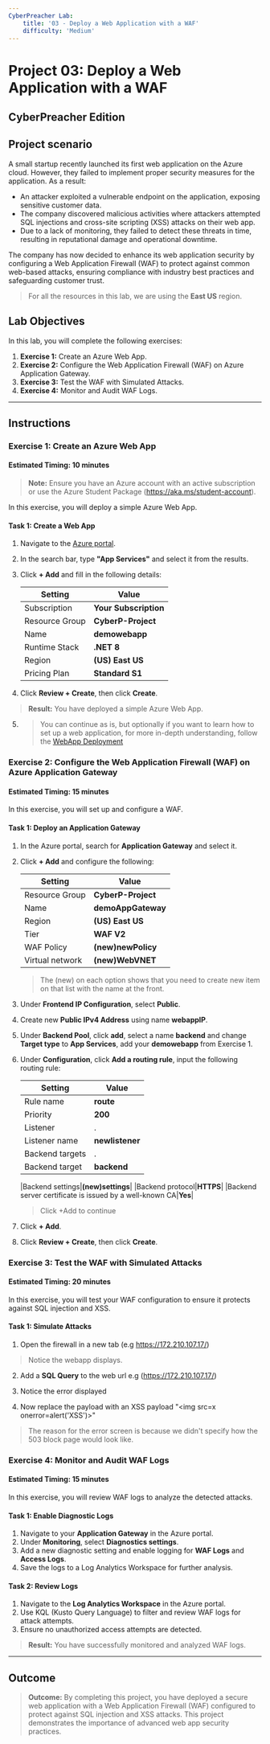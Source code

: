 ```yaml
---
CyberPreacher Lab:
    title: '03 - Deploy a Web Application with a WAF'
    difficulty: 'Medium'
---
```


# Project 03: Deploy a Web Application with a WAF
## CyberPreacher Edition

## Project scenario

A small startup recently launched its first web application on the Azure cloud. However, they failed to implement proper security measures for the application. As a result:

- An attacker exploited a vulnerable endpoint on the application, exposing sensitive customer data.
- The company discovered malicious activities where attackers attempted SQL injections and cross-site scripting (XSS) attacks on their web app.
- Due to a lack of monitoring, they failed to detect these threats in time, resulting in reputational damage and operational downtime.

The company has now decided to enhance its web application security by configuring a Web Application Firewall (WAF) to protect against common web-based attacks, ensuring compliance with industry best practices and safeguarding customer trust.

> For all the resources in this lab, we are using the **East US** region.

## Lab Objectives  

In this lab, you will complete the following exercises:

1. **Exercise 1:** Create an Azure Web App.
2. **Exercise 2:** Configure the Web Application Firewall (WAF) on Azure Application Gateway.  
3. **Exercise 3:** Test the WAF with Simulated Attacks.
4. **Exercise 4:** Monitor and Audit WAF Logs.

---

## Instructions  

### **Exercise 1: Create an Azure Web App**  

#### Estimated Timing: 10 minutes  

> **Note:** Ensure you have an Azure account with an active subscription or use the Azure Student Package (https://aka.ms/student-account).  

In this exercise, you will deploy a simple Azure Web App.  

#### **Task 1: Create a Web App**  

1. Navigate to the [Azure portal](https://portal.azure.com).  
2. In the search bar, type **"App Services"** and select it from the results.  
3. Click **+ Add** and fill in the following details:

   |Setting|Value|
   |---|---|
   |Subscription|**Your Subscription**|
   |Resource Group|**CyberP-Project**|
   |Name|**demowebapp**|
   |Runtime Stack|**.NET 8**|
   |Region|**(US) East US**|
   |Pricing Plan|**Standard S1**|

4. Click **Review + Create**, then click **Create**.

> **Result:** You have deployed a simple Azure Web App. 

5. > You can continue as is, but optionally if you want to learn how to set up a web application, for more in-depth understanding, follow the [WebApp Deployment](WebApp_Deploy.md)  

### **Exercise 2: Configure the Web Application Firewall (WAF) on Azure Application Gateway**  

#### Estimated Timing: 15 minutes  

In this exercise, you will set up and configure a WAF.  

#### **Task 1: Deploy an Application Gateway**  

1. In the Azure portal, search for **Application Gateway** and select it.  
2. Click **+ Add** and configure the following:

   |Setting|Value|
   |---|---|
   |Resource Group|**CyberP-Project**|
   |Name|**demoAppGateway**|
   |Region|**(US) East US**|
   |Tier|**WAF V2**|
   |WAF Policy|**(new)newPolicy**|
   |Virtual network|**(new)WebVNET**|
   >  The (new) on each option shows that you need to create new item on that list with the name at the front.

3. Under **Frontend IP Configuration**, select **Public**.

4. Create new **Public IPv4 Address** using name **webappIP**.

5. Under **Backend Pool**, click **add**, select a name **backend** and change **Target type** to **App Services**,  add your **demowebapp** from Exercise 1.

6. Under **Configuration**, click **Add a routing rule**, input the following routing rule:

   |Setting|Value|
   |---|---|
   |Rule name|**route**|
   |Priority|**200**|
   |Listener|.|
   |Listener name|**newlistener**|
   |Backend targets|.|
   |Backend target|**backend**|

   |Backend settings|**(new)settings**|
   |Backend protocol|**HTTPS**|
   |Backend server certificate is issued by a well-known CA|**Yes**|

   >  Click +Add to continue

7. Click **+ Add**.  

8. Click **Review + Create**, then click **Create**.
### **Exercise 3: Test the WAF with Simulated Attacks**  

#### Estimated Timing: 20 minutes  

In this exercise, you will test your WAF configuration to ensure it protects against SQL injection and XSS.  

#### **Task 1: Simulate Attacks**  

1. Open the firewall in a new tab (e.g https://172.210.107.17/)

>  Notice the webapp displays.

2. Add a **SQL Query** to the web url e.g (https://172.210.107.17/<script>alert('XSS')</script>)

3. Notice the error displayed

5. Now replace the payload with an XSS payload "<img src=x onerror=alert('XSS')>"

>  The reason for the error screen is because we didn't specify how the 503 block page would look like.

### **Exercise 4: Monitor and Audit WAF Logs**  

#### Estimated Timing: 15 minutes  

In this exercise, you will review WAF logs to analyze the detected attacks.  

#### **Task 1: Enable Diagnostic Logs**  

1. Navigate to your **Application Gateway** in the Azure portal.  
2. Under **Monitoring**, select **Diagnostics settings**.  
3. Add a new diagnostic setting and enable logging for **WAF Logs** and **Access Logs**.  
4. Save the logs to a Log Analytics Workspace for further analysis.  

#### **Task 2: Review Logs**  

1. Navigate to the **Log Analytics Workspace** in the Azure portal.  
2. Use KQL (Kusto Query Language) to filter and review WAF logs for attack attempts.  
3. Ensure no unauthorized access attempts are detected.  

> **Result:** You have successfully monitored and analyzed WAF logs.  

---

## Outcome  

> **Outcome:** By completing this project, you have deployed a secure web application with a Web Application Firewall (WAF) configured to protect against SQL injection and XSS attacks. This project demonstrates the importance of advanced web app security practices.
